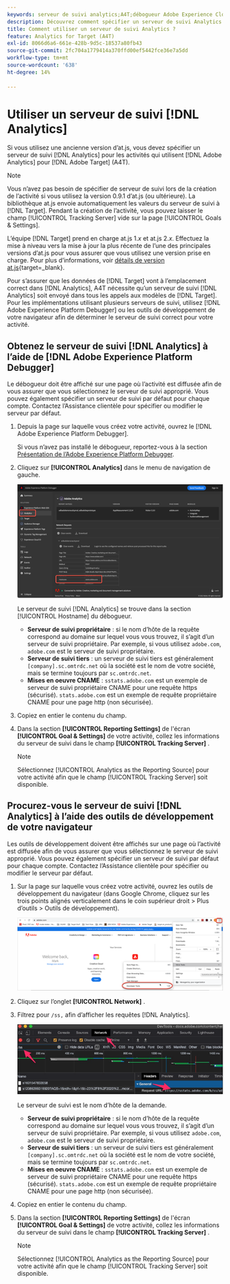```yaml
---
keywords: serveur de suivi analytics;A4T;débogueur Adobe Experience Cloud;débogueur Adobe Experience Platform;source de création de rapports;outils de développement
description: Découvrez comment spécifier un serveur de suivi Analytics pour les activités qui utilisent Analytics for [!DNL Target] (A4T) si vous utilisez une ancienne version d’at.js.
title: Comment utiliser un serveur de suivi Analytics ?
feature: Analytics for Target (A4T)
exl-id: 8066d6a6-661e-428b-9d5c-18537a80fb43
source-git-commit: 2fc704a1779414a370ffd00ef5442fce36e7a5dd
workflow-type: tm+mt
source-wordcount: '638'
ht-degree: 14%

---
```


# Utiliser un serveur de suivi [!DNL Analytics]

Si vous utilisez une ancienne version d’at.js, vous devez spécifier un serveur de suivi [!DNL Analytics] pour les activités qui utilisent [!DNL Adobe Analytics] pour [!DNL Adobe Target] (A4T).

>[!NOTE]
>
>Vous n’avez pas besoin de spécifier de serveur de suivi lors de la création de l’activité si vous utilisez la version 0.9.1 d’at.js (ou ultérieure). La bibliothèque at.js envoie automatiquement les valeurs du serveur de suivi à [!DNL Target]. Pendant la création de l’activité, vous pouvez laisser le champ [!UICONTROL Tracking Server] vide sur la page [!UICONTROL Goals & Settings].
>
>L’équipe [!DNL Target] prend en charge at.js 1.*x* et at.js 2.*x*. Effectuez la mise à niveau vers la mise à jour la plus récente de l’une des principales versions d’at.js pour vous assurer que vous utilisez une version prise en charge. Pour plus d’informations, voir [détails de version at.js](https://experienceleague.adobe.com/docs/target-dev/developer/client-side/at-js-implementation/target-atjs-versions.html?lang=fr){target=_blank}.

Pour s’assurer que les données de [!DNL Target] vont à l’emplacement correct dans [!DNL Analytics], A4T nécessite qu’un serveur de suivi [!DNL Analytics] soit envoyé dans tous les appels aux modèles de [!DNL Target]. Pour les implémentations utilisant plusieurs serveurs de suivi, utilisez [!DNL Adobe Experience Platform Debugger] ou les outils de développement de votre navigateur afin de déterminer le serveur de suivi correct pour votre activité.

## Obtenez le serveur de suivi [!DNL Analytics] à l’aide de [!DNL Adobe Experience Platform Debugger]

Le débogueur doit être affiché sur une page où l’activité est diffusée afin de vous assurer que vous sélectionnez le serveur de suivi approprié. Vous pouvez également spécifier un serveur de suivi par défaut pour chaque compte. Contactez l’Assistance clientèle pour spécifier ou modifier le serveur par défaut.

1. Depuis la page sur laquelle vous créez votre activité, ouvrez le [!DNL Adobe Experience Platform Debugger].

   Si vous n’avez pas installé le débogueur, reportez-vous à la section [Présentation de l’Adobe Experience Platform Debugger](https://experienceleague.adobe.com/docs/platform-learn/data-collection/debugger/overview.html).

1. Cliquez sur **[!UICONTROL Analytics]** dans le menu de navigation de gauche.

   ![}Image Screen_DebuggerTrackKit](assets/Screen_DebuggerTrackServ.png)

   Le serveur de suivi [!DNL Analytics] se trouve dans la section [!UICONTROL Hostname] du débogueur.

   * **Serveur de suivi propriétaire** : si le nom d’hôte de la requête correspond au domaine sur lequel vous vous trouvez, il s’agit d’un serveur de suivi propriétaire. Par exemple, si vous utilisez `adobe.com`, `adobe.com` est le serveur de suivi propriétaire.
   * **Serveur de suivi tiers** : un serveur de suivi tiers est généralement `[company].sc.omtrdc.net` où la société est le nom de votre société, mais se termine toujours par `sc.omtrdc.net`.
   * **Mises en oeuvre CNAME** : `sstats.adobe.com` est un exemple de serveur de suivi propriétaire CNAME pour une requête https (sécurisé). `stats.adobe.com` est un exemple de requête propriétaire CNAME pour une page http (non sécurisée).

1. Copiez en entier le contenu du champ.

1. Dans la section **[!UICONTROL Reporting Settings]** de l&#39;écran **[!UICONTROL Goal & Settings]** de votre activité, collez les informations du serveur de suivi dans le champ **[!UICONTROL Tracking Server]** .

   >[!NOTE]
   >
   >Sélectionnez [!UICONTROL Analytics as the Reporting Source] pour votre activité afin que le champ [!UICONTROL Tracking Server] soit disponible.

## Procurez-vous le serveur de suivi [!DNL Analytics] à l’aide des outils de développement de votre navigateur

Les outils de développement doivent être affichés sur une page où l’activité est diffusée afin de vous assurer que vous sélectionnez le serveur de suivi approprié. Vous pouvez également spécifier un serveur de suivi par défaut pour chaque compte. Contactez l’Assistance clientèle pour spécifier ou modifier le serveur par défaut.

1. Sur la page sur laquelle vous créez votre activité, ouvrez les outils de développement du navigateur (dans Google Chrome, cliquez sur les trois points alignés verticalement dans le coin supérieur droit > Plus d’outils > Outils de développement).

   ![Outils de développement Chrome](/help/main/c-integrating-target-with-mac/a4t/assets/chrome-dev-tools.png)

1. Cliquez sur l’onglet **[!UICONTROL Network]** .

1. Filtrez pour `/ss,` afin d’afficher les requêtes [!DNL Analytics].

   ![Outils de développement Chrome avec /ss search](/help/main/c-integrating-target-with-mac/a4t/assets/chrome-search.png)

   Le serveur de suivi est le nom d’hôte de la demande.

   * **Serveur de suivi propriétaire** : si le nom d’hôte de la requête correspond au domaine sur lequel vous vous trouvez, il s’agit d’un serveur de suivi propriétaire. Par exemple, si vous utilisez `adobe.com`, `adobe.com` est le serveur de suivi propriétaire.
   * **Serveur de suivi tiers** : un serveur de suivi tiers est généralement `[company].sc.omtrdc.net` où la société est le nom de votre société, mais se termine toujours par `sc.omtrdc.net`.
   * **Mises en oeuvre CNAME** : `sstats.adobe.com` est un exemple de serveur de suivi propriétaire CNAME pour une requête https (sécurisé). `stats.adobe.com` est un exemple de requête propriétaire CNAME pour une page http (non sécurisée).

1. Copiez en entier le contenu du champ.

1. Dans la section **[!UICONTROL Reporting Settings]** de l&#39;écran **[!UICONTROL Goal & Settings]** de votre activité, collez les informations du serveur de suivi dans le champ **[!UICONTROL Tracking Server]** .

   >[!NOTE]
   >
   >Sélectionnez [!UICONTROL Analytics as the Reporting Source] pour votre activité afin que le champ [!UICONTROL Tracking Server] soit disponible.
